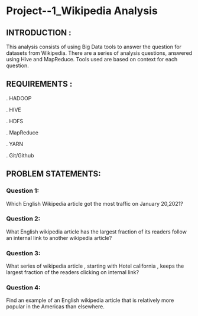# Project--1_Wikipedia Analysis
 
 ## INTRODUCTION :
   This analysis consists of using Big Data tools to answer the question for datasets from Wikipedia.
There are a series of analysis questions, answered using Hive and MapReduce. 
Tools used are based on context for each question.
## REQUIREMENTS : 
. HADOOP  

. HIVE

. HDFS


. MapReduce


. YARN

. Git/Github 

## PROBLEM STATEMENTS: 
  ### Question 1: 
  
   Which English Wikipedia article got the most traffic on January 20,2021?
  
  ### Question 2: 
   
   What English wikipedia article has the largest fraction of its readers follow an internal link to another wikipedia article? 
  
  ### Question 3:  
   
   What series of wikipedia article , starting with Hotel california , keeps the largest fraction of the readers clicking on internal link?
  
  ### Question 4: 
   Find an example of an English wikipedia article that is relatively more popular in the Americas than elsewhere.
  
  
